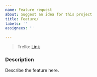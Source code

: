 ```yaml
---
name: Feature request
about: Suggest an idea for this project
title: Feature/
labels: ''
assignees: ''

---
```


> Trello: [Link](%trello_link%)

### Description

Describe the feature here.

